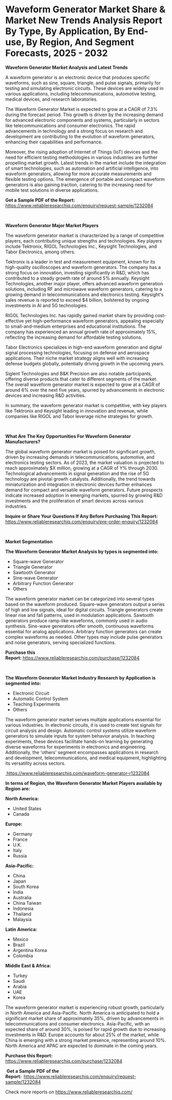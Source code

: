 <p><h1>Waveform Generator Market Share & Market New Trends Analysis Report By Type, By Application, By End-use, By Region, And Segment Forecasts, 2025 - 2032</h1></p><p><strong>Waveform Generator Market Analysis and Latest Trends</strong></p>
<p><p>A waveform generator is an electronic device that produces specific waveforms, such as sine, square, triangle, and pulse signals, primarily for testing and simulating electronic circuits. These devices are widely used in various applications, including telecommunications, automotive testing, medical devices, and research laboratories.</p><p>The Waveform Generator Market is expected to grow at a CAGR of 7.3% during the forecast period. This growth is driven by the increasing demand for advanced electronic components and systems, particularly in sectors like telecommunications and consumer electronics. The rapid advancements in technology and a strong focus on research and development are contributing to the evolution of waveform generators, enhancing their capabilities and performance.</p><p>Moreover, the rising adoption of Internet of Things (IoT) devices and the need for efficient testing methodologies in various industries are further propelling market growth. Latest trends in the market include the integration of smart technologies, such as automation and artificial intelligence, into waveform generators, allowing for more accurate measurements and flexible testing options. The emergence of portable and compact waveform generators is also gaining traction, catering to the increasing need for mobile test solutions in diverse applications.</p></p>
<p><strong>Get a Sample PDF of the Report:&nbsp;</strong> <a href="https://www.reliableresearchiq.com/enquiry/request-sample/1232084?utm_campaign=2232&utm_medium=2&utm_source=Github&utm_content=ia&utm_term=18022025&utm_id=waveform-generator">https://www.reliableresearchiq.com/enquiry/request-sample/1232084</a></p>
<p>&nbsp;</p>
<p><strong>Waveform Generator Major Market Players</strong></p>
<p><p>The waveform generator market is characterized by a range of competitive players, each contributing unique strengths and technologies. Key players include Tektronix, RIGOL Technologies Inc., Keysight Technologies, and Tabor Electronics, among others. </p><p>Tektronix is a leader in test and measurement equipment, known for its high-quality oscilloscopes and waveform generators. The company has a strong focus on innovation, investing significantly in R&D, which has contributed to a steady growth rate of around 5% annually. Keysight Technologies, another major player, offers advanced waveform generation solutions, including RF and microwave waveform generators, catering to a growing demand in telecommunications and electronics testing. Keysight's sales revenue is reported to exceed $4 billion, bolstered by ongoing investments in AI and 5G technologies.</p><p>RIGOL Technologies Inc. has rapidly gained market share by providing cost-effective yet high-performance waveform generators, appealing especially to small-and-medium enterprises and educational institutions. The company has experienced an annual growth rate of approximately 15%, reflecting the increasing demand for affordable testing solutions. </p><p>Tabor Electronics specializes in high-end waveform generation and digital signal processing technologies, focusing on defense and aerospace applications. Their niche market strategy aligns well with increasing defense budgets globally, potentially driving growth in the upcoming years.</p><p>Siglent Technologies and B&K Precision are also notable participants, offering diverse products that cater to different segments of the market. The overall waveform generator market is expected to grow at a CAGR of around 6% over the next five years, spurred by advancements in electronic devices and increasing R&D activities.</p><p>In summary, the waveform generator market is competitive, with key players like Tektronix and Keysight leading in innovation and revenue, while companies like RIGOL and Tabor leverage niche strategies for growth.</p></p>
<p>&nbsp;</p>
<p><strong>What Are The Key Opportunities For Waveform Generator Manufacturers?</strong></p>
<p><p>The global waveform generator market is poised for significant growth, driven by increasing demands in telecommunications, automotive, and electronics testing sectors. As of 2023, the market valuation is projected to reach approximately $X million, growing at a CAGR of Y% through 2030. Technological advancements in signal generation and the rise of 5G technology are pivotal growth catalysts. Additionally, the trend towards miniaturization and integration in electronic devices further enhances demand for compact and versatile waveform generators. Future prospects indicate increased adoption in emerging markets, spurred by growing R&D investments and the proliferation of smart devices across various industries.</p></p>
<p><strong>Inquire or Share Your Questions If Any Before Purchasing This Report:</strong> <a href="https://www.reliableresearchiq.com/enquiry/pre-order-enquiry/1232084?utm_campaign=2232&utm_medium=2&utm_source=Github&utm_content=ia&utm_term=18022025&utm_id=waveform-generator">https://www.reliableresearchiq.com/enquiry/pre-order-enquiry/1232084</a></p>
<p>&nbsp;</p>
<p><strong>Market Segmentation</strong></p>
<p><strong>The Waveform Generator Market Analysis by types is segmented into:</strong></p>
<p><ul><li>Square-wave Generator</li><li>Triangle Generator</li><li>Sawtooth Generator</li><li>Sine-wave Generator</li><li>Arbitrary Function Generator</li><li>Others</li></ul></p>
<p><p>The waveform generator market can be categorized into several types based on the waveform produced. Square-wave generators output a series of high and low signals, ideal for digital circuits. Triangle generators create linear rise and fall patterns, used in modulation applications. Sawtooth generators produce ramp-like waveforms, commonly used in audio synthesis. Sine-wave generators offer smooth, continuous waveforms essential for analog applications. Arbitrary function generators can create complex waveforms as needed. Other types may include pulse generators and noise generators, serving specialized functions.</p></p>
<p><strong>Purchase this Report:&nbsp;</strong><a href="https://www.reliableresearchiq.com/purchase/1232084?utm_campaign=2232&utm_medium=2&utm_source=Github&utm_content=ia&utm_term=18022025&utm_id=waveform-generator">https://www.reliableresearchiq.com/purchase/1232084</a></p>
<p>&nbsp;</p>
<p><strong>The Waveform Generator Market Industry Research by Application is segmented into:</strong></p>
<p><ul><li>Electronic Circuit</li><li>Automatic Control System</li><li>Teaching Experiments</li><li>Others</li></ul></p>
<p><p>The waveform generator market serves multiple applications essential for various industries. In electronic circuits, it is used to create test signals for circuit analysis and design. Automatic control systems utilize waveform generators to simulate inputs for system behavior analysis. In teaching experiments, these devices facilitate hands-on learning by generating diverse waveforms for experiments in electronics and engineering. Additionally, the 'others' segment encompasses applications in research and development, telecommunications, and medical equipment, highlighting its versatility across sectors.</p></p>
<p><a href="https://www.reliableresearchiq.com/waveform-generator-r1232084?utm_campaign=2232&utm_medium=2&utm_source=Github&utm_content=ia&utm_term=18022025&utm_id=waveform-generator">&nbsp;https://www.reliableresearchiq.com/waveform-generator-r1232084</a></p>
<p><strong>In terms of Region, the Waveform Generator Market Players available by Region are:</strong></p>
<p>
    <p> <strong> North America: </strong>
        <ul>
            <li>United States</li>
            <li>Canada</li>
        </ul>
        </p> 
    <p> <strong> Europe: </strong>
        <ul>
            <li>Germany</li>
            <li>France</li>
            <li>U.K.</li>
            <li>Italy</li>
            <li>Russia</li>
        </ul>
        </p> 
    <p> <strong> Asia-Pacific: </strong>
        <ul>
            <li>China</li>
            <li>Japan</li>
            <li>South Korea</li>
            <li>India</li>
            <li>Australia</li>
            <li>China Taiwan</li>
            <li>Indonesia</li>
            <li>Thailand</li>
            <li>Malaysia</li>
        </ul>
        </p> 
    <p> <strong> Latin America: </strong>
        <ul>
            <li>Mexico</li>
            <li>Brazil</li>
            <li>Argentina Korea</li>
            <li>Colombia</li>
        </ul>
        </p> 
    <p> <strong> Middle East & Africa: </strong>
        <ul>
            <li>Turkey</li>
            <li>Saudi</li>
            <li>Arabia</li>
            <li>UAE</li>
            <li>Korea</li>
        </ul>
    </p>
    </p>
<p><p>The waveform generator market is experiencing robust growth, particularly in North America and Asia-Pacific. North America is anticipated to hold a significant market share of approximately 35%, driven by advancements in telecommunications and consumer electronics. Asia-Pacific, with an expected share of around 30%, is poised for rapid growth due to increasing investments in R&D. Europe accounts for about 25% of the market, while China is emerging with a strong market presence, representing around 10%. North America and APAC are expected to dominate in the coming years.</p></p>
<p><strong>Purchase this Report: </strong><a href="https://www.reliableresearchiq.com/purchase/1232084?utm_campaign=2232&utm_medium=2&utm_source=Github&utm_content=ia&utm_term=18022025&utm_id=waveform-generator">https://www.reliableresearchiq.com/purchase/1232084</a></p>
<p>&nbsp;<strong>Get a Sample PDF of the Report:&nbsp;&nbsp;</strong><a href="https://www.reliableresearchiq.com/enquiry/request-sample/1232084?utm_campaign=2232&utm_medium=2&utm_source=Github&utm_content=ia&utm_term=18022025&utm_id=waveform-generator">https://www.reliableresearchiq.com/enquiry/request-sample/1232084</a></p>
<p><strong></strong></p>
<p>Check more reports on <a href="https://www.reliableresearchiq.com/?utm_campaign=2232&utm_medium=2&utm_source=Github&utm_content=ia&utm_term=18022025&utm_id=waveform-generator">https://www.reliableresearchiq.com/</a></p>